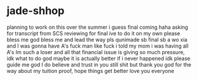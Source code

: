 # jade-shhop
planning to work on this over the summer i guess
final coming haha
asking for transcript from SCS
reviewing for final ive to do it on my own please bless me
god bless me and lead the way pls
qunimade sb final 
sb a wo xia and I was gonna have A's fuck man
like fuck i told my mom i was having all A's Im such a loser
and all that financial issue is giving so much pressure, idk what to do god maybe it is actually better if i never happened idk
please guide me god I do believe and trust in you
still shit but thank you god for the way about my tuition proof, hope things get better love you everyone